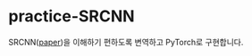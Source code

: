 # practice-SRCNN
SRCNN([paper](https://arxiv.org/pdf/1501.00092.pdf))을 이해하기 편하도록 변역하고 PyTorch로 구현합니다.
